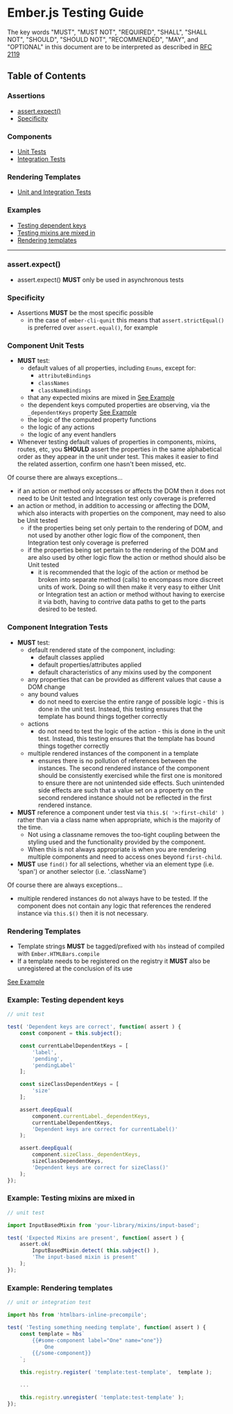 
# Ember.js Testing Guide

The key words "MUST", "MUST NOT", "REQUIRED", "SHALL", "SHALL NOT", "SHOULD",
"SHOULD NOT", "RECOMMENDED", "MAY", and "OPTIONAL" in this document are to be
interpreted as described in [RFC 2119](http://www.ietf.org/rfc/rfc2119.txt)


## Table of Contents


### Assertions

* [assert.expect()](#assert-expect)
* [Specificity](#specificity)


### Components

* [Unit Tests](#component-unit-tests)
* [Integration Tests](#component-integration-tests)


### Rendering Templates

* [Unit and Integration Tests](#rendering-templates-1)


### Examples

* [Testing dependent keys](#example-testing-dependent-keys)
* [Testing mixins are mixed in](#example-testing-mixins-are-mixed-in)
* [Rendering templates](#example-rendering-templates)

---

### assert.expect()

* assert.expect() **MUST** only be used in asynchronous tests


### Specificity

* Assertions **MUST** be the most specific possible
    * in the case of `ember-cli-qunit` this means that `assert.strictEqual()`
    is preferred over `assert.equal()`, for example


### Component Unit Tests

* **MUST** test:
    * default values of all properties, including `Enums`, except for:
        * `attributeBindings`
        * `classNames`
        * `classNameBindings`
    * that any expected mixins are mixed in
    [See Example](#example-testing-mixins-are-mixed-in)
    * the dependent keys computed properties are observing, via the
    `_dependentKeys` property [See Example](#example-testing-dependent-keys)
    * the logic of the computed property functions
    * the logic of any actions
    * the logic of any event handlers
* Whenever testing default values of properties in components, mixins, routes,
etc, you **SHOULD** assert the properties in the same alphabetical order as
they appear in the unit under test.  This makes it easier to find the related
assertion, confirm one hasn't been missed, etc.

Of course there are always exceptions...

* if an action or method only accesses or affects the DOM then it does not need
to be Unit tested and Integration test only coverage is preferred
* an action or method, in addition to accessing or affecting the DOM, which
also interacts with properties on the component, may need to also be Unit tested
    * if the properties being set only pertain to the rendering of DOM, and not
    used by another other logic flow of the component, then Integration test
    only coverage is preferred
    * if the properties being set pertain to the rendering of the DOM and are
    also used by other logic flow the action or method should also be Unit
    tested
        * it is recommended that the logic of the action or method be broken
        into separate method (calls) to encompass more discreet units of work.
        Doing so will then make it very easy to either Unit or Integration test
        an action or method without having to exercise it via both, having to
        contrive data paths to get to the parts desired to be tested.

### Component Integration Tests

* **MUST** test:
    *  default rendered state of the component, including:
        * default classes applied
        * default properties/attributes applied
        * default characteristics of any mixins used by the component
    * any properties that can be provided as different values that cause a DOM
    change
    * any bound values
        * do not need to exercise the entire range of possible logic - this is
        done in the unit test.  Instead, this testing ensures that the template
        has bound things together correctly
    * actions
        * do not need to test the logic of the action - this is done in the
        unit test.  Instead, this testing ensures that the template has bound
        things together correctly
    * multiple rendered instances of the component in a template
        * ensures there is no pollution of references between the instances.
        The second rendered instance of the component should be consistently
        exercised while the first one is monitored to ensure there are not
        unintended side effects.  Such unintended side effects are such that a
        value set on a property on the second rendered instance should not be
        reflected in the first rendered instance.
* **MUST** reference a component under test via `this.$( '>:first-child' )`
rather than via a class name when appropriate, which is the majority of the
time.
    * Not using a classname removes the too-tight coupling between the styling
    used and the functionality provided by the component.
    * When this is not always appropriate is when you are rendering multiple
    components and need to access ones beyond `first-child`.
* **MUST** use `find()` for all selections, whether via an element type (i.e.
'span') or another selector (i.e. '.className')

Of course there are always exceptions...

* multiple rendered instances do not always have to be tested.  If the
component does not contain any logic that references the rendered instance via
`this.$()` then it is not necessary.


### Rendering Templates

* Template strings **MUST** be tagged/prefixed with `hbs` instead of compiled
with `Ember.HTMLBars.compile`
* If a template needs to be registered on the registry it **MUST** also be
unregistered at the conclusion of its use

[See Example](#example-rendering-templates)


### Example: Testing dependent keys

```javascript
// unit test

test( 'Dependent keys are correct', function( assert ) {
    const component = this.subject();

    const currentLabelDependentKeys = [
        'label',
        'pending',
        'pendingLabel'
    ];

    const sizeClassDependentKeys = [
        'size'
    ];

    assert.deepEqual(
        component.currentLabel._dependentKeys,
        currentLabelDependentKeys,
        'Dependent keys are correct for currentLabel()'
    );

    assert.deepEqual(
        component.sizeClass._dependentKeys,
        sizeClassDependentKeys,
        'Dependent keys are correct for sizeClass()'
    );
});
```

### Example: Testing mixins are mixed in

```javascript
// unit test

import InputBasedMixin from 'your-library/mixins/input-based';

test( 'Expected Mixins are present', function( assert ) {
    assert.ok(
        InputBasedMixin.detect( this.subject() ),
        'The input-based mixin is present'
    );
});
```

### Example: Rendering templates

```javascript
// unit or integration test

import hbs from 'htmlbars-inline-precompile';

test( 'Testing something needing template', function( assert ) {
    const template = hbs`
        {{#some-component label="One" name="one"}}
            One
        {{/some-component}}
    `;

    this.registry.register( 'template:test-template',  template );

    ...

    this.registry.unregister( 'template:test-template' );
});
```
